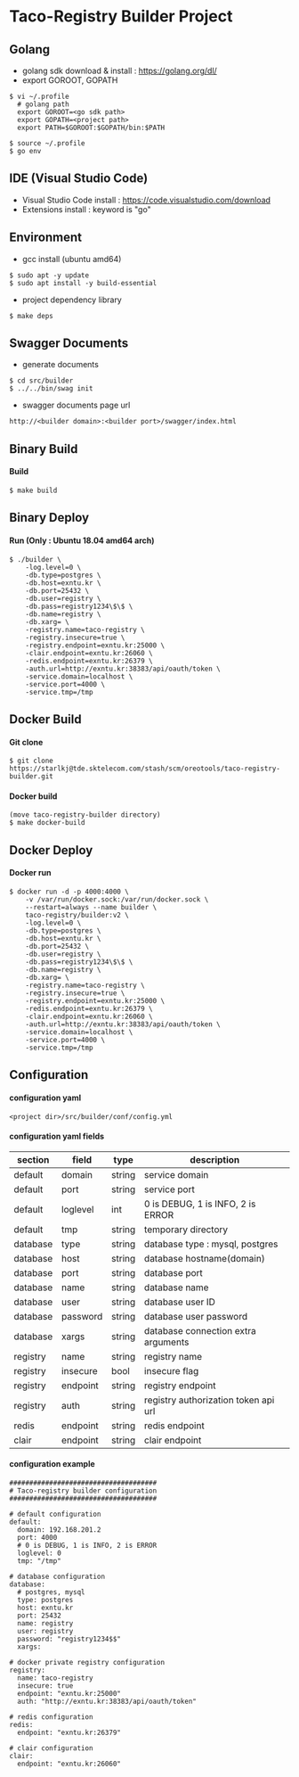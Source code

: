 Taco-Registry Builder Project
=============================

## Golang

* golang sdk download & install : https://golang.org/dl/
* export GOROOT, GOPATH
```
$ vi ~/.profile
  # golang path
  export GOROOT=<go sdk path>
  export GOPATH=<project path>
  export PATH=$GOROOT:$GOPATH/bin:$PATH

$ source ~/.profile
$ go env
```

## IDE (Visual Studio Code)

* Visual Studio Code install : https://code.visualstudio.com/download
* Extensions install : keyword is "go"

## Environment

* gcc install (ubuntu amd64)
```
$ sudo apt -y update
$ sudo apt install -y build-essential
```
* project dependency library
```
$ make deps
```

## Swagger Documents
* generate documents
```
$ cd src/builder
$ ../../bin/swag init
```
* swagger documents page url
```
http://<builder domain>:<builder port>/swagger/index.html
```

## Binary Build

#### Build
```
$ make build
```

## Binary Deploy

#### Run (Only : Ubuntu 18.04 amd64 arch)
```
$ ./builder \
    -log.level=0 \
    -db.type=postgres \
    -db.host=exntu.kr \
    -db.port=25432 \
    -db.user=registry \
    -db.pass=registry1234\$\$ \
    -db.name=registry \
    -db.xarg= \
    -registry.name=taco-registry \
    -registry.insecure=true \
    -registry.endpoint=exntu.kr:25000 \
    -clair.endpoint=exntu.kr:26060 \
    -redis.endpoint=exntu.kr:26379 \
    -auth.url=http://exntu.kr:38383/api/oauth/token \
    -service.domain=localhost \
    -service.port=4000 \
    -service.tmp=/tmp
```

## Docker Build

#### Git clone
``` 
$ git clone https://starlkj@tde.sktelecom.com/stash/scm/oreotools/taco-registry-builder.git
```

#### Docker build
```
(move taco-registry-builder directory)
$ make docker-build
```

## Docker Deploy

#### Docker run
```
$ docker run -d -p 4000:4000 \
    -v /var/run/docker.sock:/var/run/docker.sock \
    --restart=always --name builder \
    taco-registry/builder:v2 \
    -log.level=0 \
    -db.type=postgres \
    -db.host=exntu.kr \
    -db.port=25432 \
    -db.user=registry \
    -db.pass=registry1234\$\$ \
    -db.name=registry \
    -db.xarg= \
    -registry.name=taco-registry \
    -registry.insecure=true \
    -registry.endpoint=exntu.kr:25000 \
    -redis.endpoint=exntu.kr:26379 \
    -clair.endpoint=exntu.kr:26060 \
    -auth.url=http://exntu.kr:38383/api/oauth/token \
    -service.domain=localhost \
    -service.port=4000 \
    -service.tmp=/tmp
```

## Configuration

#### configuration yaml
```
<project dir>/src/builder/conf/config.yml
```

#### configuration yaml fields
| section | field | type | description |
| ------ | ------ | ------ | ------ |
| default | domain | string | service domain |
| default | port | string | service port |
| default | loglevel | int | 0 is DEBUG, 1 is INFO, 2 is ERROR |
| default | tmp | string | temporary directory |
| database | type | string | database type : mysql, postgres |
| database | host | string | database hostname(domain) |
| database | port | string | database port |
| database | name | string | database name |
| database | user | string | database user ID |
| database | password | string | database user password |
| database | xargs | string | database connection extra arguments |
| registry | name | string | registry name |
| registry | insecure | bool | insecure flag |
| registry | endpoint | string | registry endpoint |
| registry | auth | string | registry authorization token api url |
| redis | endpoint | string | redis endpoint |
| clair | endpoint | string | clair endpoint |

#### configuration example
```
#####################################
# Taco-registry builder configuration
#####################################

# default configuration
default:
  domain: 192.168.201.2
  port: 4000
  # 0 is DEBUG, 1 is INFO, 2 is ERROR
  loglevel: 0
  tmp: "/tmp"

# database configuration
database:
  # postgres, mysql
  type: postgres
  host: exntu.kr
  port: 25432
  name: registry
  user: registry
  password: "registry1234$$"
  xargs:

# docker private registry configuration
registry:
  name: taco-registry
  insecure: true
  endpoint: "exntu.kr:25000"
  auth: "http://exntu.kr:38383/api/oauth/token"

# redis configuration
redis:
  endpoint: "exntu.kr:26379"

# clair configuration
clair:
  endpoint: "exntu.kr:26060"
```